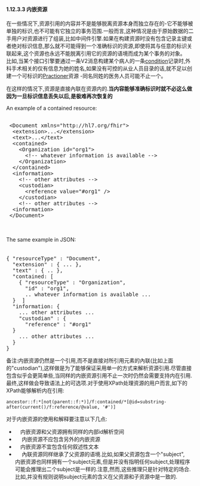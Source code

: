 
####  1.12.3.3 内嵌资源        

在一些情况下,资源引用的内容并不是能够脱离资源本身而独立存在的-它不能够被单独的标识,也不可能有它独立的事务范围.一般而言,这种情况是由于原始数据的二手用户对资源进行了组装,比如中间件引擎.如果在构建资源时没有包含记录主键或者绝对标识信息,那么就不可能得到一个准确标识的资源,即使将其与任意的标识关联起来,这个资源也永远不能脱离引用它的资源的语境而成为某个事务的对象。         
比如,当某个接口引擎要通过一条V2消息构建某个病人的一条[condition](../clin/condition.html)记录时,外科手术相关的仅有信息为她的姓名,如果没有可控的从业人员目录的话,就不足以创建一个可标识的[Practioner](../clin/practitioner.html)资源 -同名同姓的医务人员可能不止一个。  

在这样的情况下,资源是直接內联在资源内的.**当内容能够准确标识时就不必这么做 因为一旦标识信息丢失以后,是极难再次恢复的**                

An example of a contained resource:                     
<pre class="xml">   <!-- Can't fragment test this - too incomplete -->                    
 &lt;Document xmlns=&quot;http://hl7.org/fhir&quot;&gt;
  &lt;extension&gt;...&lt;/extension&gt;
  &lt;text&gt;...&lt;/text&gt;
  &lt;contained&gt;
    &lt;Organization id=&quot;org1&quot;&gt;
      &lt;!-- whatever information is available --&gt;
    &lt;/Organization&gt;
  &lt;/contained&gt;
  &lt;information&gt;
    &lt;!-- other attributes --&gt;
    &lt;custodian&gt;
      &lt;reference value=&quot;#org1&quot; /&gt;
    &lt;/custodian&gt;
    &lt;!-- other attributes --&gt;
  &lt;information&gt;
 &lt;/Document&gt;
</pre>                 　
The same example in JSON:            
<pre class="json"> 　　　
{ &quot;resourceType&quot; : &quot;Document&quot;,
  &quot;extension&quot; : { ... },
  &quot;text&quot; : { .. },
  &quot;contained: [
    { &quot;resourceType&quot; : &quot;Organization&quot;,
      &quot;id&quot; : &quot;org1&quot;,
      .. whatever information is available ...
  }  ]
  &quot;information: {
    ... other attributes ...
    &quot;custodian&quot; : {
      &quot;reference&quot; : &quot;#org1&quot;
  }
    ... other attributes ...
  }
}
</pre>                 

 备注:内嵌资源仍然是一个引用,而不是直接对所引用元素的內联(比如上面的"custodian"),这样做是为了能够保证采用单一的方式来解析资源引用.尽管直接包含似乎会更简单些,当同样的内嵌资源引用不止一次时仍然会需要支持内在引用.最终,这样做会导致语法上的可选项.对于使用XPath处理资源的用户而言,如下的XPath能够解析内在引用:       
 ```       
 ancestor::f:*[not(parent::f:*)]/f:contained/*[@id=substring-after(current()/f:reference/@value, '#')]      
 ```          

 对于内嵌资源的使用和解释要注意以下几点:       
*  　内嵌资源和父资源拥有同样的内部id解析空间           
* 　 内嵌资源不应包含另外的内嵌资源         
*  　内嵌资源不宜包含任何叙述性文本         
* 　 內联资源同样继承了父资源的语境.比如,如果父资源包含一个"subject",        
 内嵌资源也同样拥有一个subject元素,但是并没有指明任何subject,处理程序可能会推理出二个subject是一样的.注意,然而,这些推理只是针对特定的场合.比如,并没有规则说明subject元素的含义在父资源和子资源中是一致的.          
 